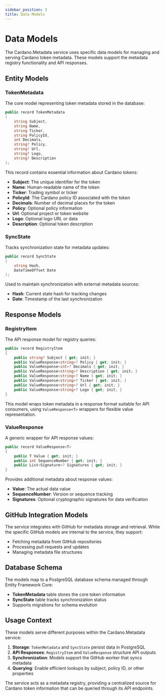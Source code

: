 ```yaml
---
sidebar_position: 3
title: Data Models
---
```


# Data Models

The Cardano.Metadata service uses specific data models for managing and serving Cardano token metadata. These models support the metadata registry functionality and API responses.

## Entity Models

### TokenMetadata

The core model representing token metadata stored in the database:

```csharp
public record TokenMetadata
(
    string Subject,
    string Name,
    string Ticker,
    string PolicyId,
    int Decimals,
    string? Policy,
    string? Url,
    string? Logo,
    string? Description
);
```

This record contains essential information about Cardano tokens:
- **Subject**: The unique identifier for the token
- **Name**: Human-readable name of the token
- **Ticker**: Trading symbol or ticker
- **PolicyId**: The Cardano policy ID associated with the token
- **Decimals**: Number of decimal places for the token
- **Policy**: Optional policy information
- **Url**: Optional project or token website
- **Logo**: Optional logo URL or data
- **Description**: Optional token description

### SyncState

Tracks synchronization state for metadata updates:

```csharp
public record SyncState
(
    string Hash,
    DateTimeOffset Date
);
```

Used to maintain synchronization with external metadata sources:
- **Hash**: Current state hash for tracking changes
- **Date**: Timestamp of the last synchronization

## Response Models

### RegistryItem

The API response model for registry queries:

```csharp
public record RegistryItem
{
    public string? Subject { get; init; }
    public ValueResponse<string>? Policy { get; init; }
    public ValueResponse<int>? Decimals { get; init; }
    public ValueResponse<string>? Description { get; init; }
    public ValueResponse<string>? Name { get; init; }
    public ValueResponse<string>? Ticker { get; init; }
    public ValueResponse<string>? Url { get; init; }
    public ValueResponse<string>? Logo { get; init; }
}
```

This model wraps token metadata in a response format suitable for API consumers, using `ValueResponse<T>` wrappers for flexible value representation.

### ValueResponse

A generic wrapper for API response values:

```csharp
public record ValueResponse<T>
{
    public T Value { get; init; }
    public int SequenceNumber { get; init; }
    public List<Signature>? Signatures { get; init; }
}
```

Provides additional metadata about response values:
- **Value**: The actual data value
- **SequenceNumber**: Version or sequence tracking
- **Signatures**: Optional cryptographic signatures for data verification

## GitHub Integration Models

The service integrates with GitHub for metadata storage and retrieval. While the specific GitHub models are internal to the service, they support:

- Fetching metadata from GitHub repositories
- Processing pull requests and updates
- Managing metadata file structures

## Database Schema

The models map to a PostgreSQL database schema managed through Entity Framework Core:

- **TokenMetadata** table stores the core token information
- **SyncState** table tracks synchronization status
- Supports migrations for schema evolution

## Usage Context

These models serve different purposes within the Cardano.Metadata service:

1. **Storage**: `TokenMetadata` and `SyncState` persist data in PostgreSQL
2. **API Responses**: `RegistryItem` and `ValueResponse` structure API outputs
3. **Synchronization**: Models support the GitHub worker that syncs metadata
4. **Querying**: Enable efficient lookups by subject, policy ID, or other properties

The service acts as a metadata registry, providing a centralized source for Cardano token information that can be queried through its API endpoints.